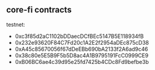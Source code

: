 ## core-fi contracts

testnet:
- 0xc3f85d2aC1102bDDaecDCfBEc5147B5E118934fB
- 0x232e93620F84C7Fd20c1A2E2f2954aDEc875cD38
- 0xA45c85670056f67dDeEBb690bA2133f2A6ad9c46
- 0x38c80e5E5B9F5b5D8ac4A1B9795191FcC0999CE9
- 0xB06BC6ae4c39d95e25fd7425b4CDc8Fd9befbe3b